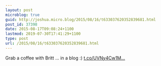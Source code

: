 ```yaml
---
layout: post
microblog: true
guid: http://joshua.micro.blog/2015/08/16/t633037620352839681.html
post_id: 37398
date: 2015-08-17T09:08:24+1100
lastmod: 2019-07-30T17:41:29+1100
type: post
url: /2015/08/16/t633037620352839681.html
---
```

Grab a coffee with Britt ... in a blog :) [t.co/UVNy4Cw1M...](http://t.co/UVNy4Cw1Mp)
